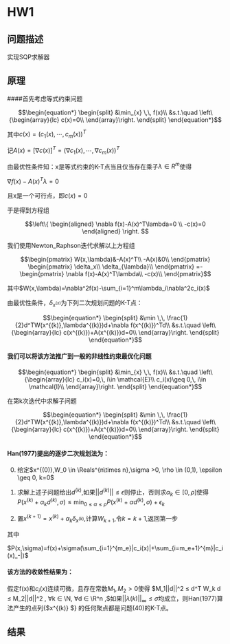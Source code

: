 # HW1

## 问题描述

实现SQP求解器

## 原理

####首先考虑等式约束问题

$$\begin{equation*}
\begin{split}
&\min_{x} \,\, f(x)\\
&s.t.\quad  \left\{\begin{array}{lc}
c(x)=0\\
\end{array}\right.
\end{split}
\end{equation*}$$

其中$c(x)=(c_1(x),\cdots,c_m(x))^T$

记$A(x)=[\nabla c(x)]^T=(\nabla c_1(x),\cdots,\nabla c_m(x))^T$

由最优性条件知：x是等式约束的K-T点当且仅当存在乘子$\lambda \in R^m$使得

$\nabla f(x)-A(x)^T\lambda=0$

且x是一个可行点，即$c(x)=0$

于是得到方程组

$$\left\{
\begin{aligned}
\nabla f(x)-A(x)^T\lambda=0 \\
-c(x)=0
\end{aligned}
\right.
$$

我们使用Newton_Raphson迭代求解以上方程组

$$\begin{pmatrix}
W(x,\lambda)&-A(x)^T\\
-A(x)&0\\
\end{pmatrix}
\begin{pmatrix}
\delta_x\\
\delta_{\lambda}\\
\end{pmatrix}
=-\begin{pmatrix}
\nabla f(x)-A(x)^T\lambda\\
-c(x)\\
\end{pmatrix}$$

其中$W(x,\lambda)=\nabla^2f(x)-\sum_{i=1}^m\lambda_i\nabla^2c_i(x)$

由最优性条件，$\delta_{x^{(x)}}$为下列二次规划问题的K-T点：

$$\begin{equation*}
\begin{split}
&\min \,\, \frac{1}{2}d^TW(x^{(k)},\lambda^{(k)})d+\nabla f(x^{(k)})^Td\\
&s.t.\quad  \left\{\begin{array}{lc}
c(x^{(k)})+A(x^{(k)})d=0\\
\end{array}\right.
\end{split}
\end{equation*}$$

#### 我们可以将该方法推广到一般的非线性约束最优化问题

$$\begin{equation*}
\begin{split}
&\min_{x} \,\, f(x)\\
&s.t.\quad  \left\{\begin{array}{lc}
c_i(x)=0,\, i\in \mathcal{E}\\
c_i(x)\geq 0,\, i\in \mathcal{I}\\
\end{array}\right.
\end{split}
\end{equation*}$$

在第k次迭代中求解子问题

$$\begin{equation*}
\begin{split}
&\min \,\, \frac{1}{2}d^TW(x^{(k)},\lambda^{(k)})d+\nabla f(x^{(k)})^Td\\
&s.t.\quad  \left\{\begin{array}{lc}
c(x^{(k)})+A(x^{(k)})d=0\\
\end{array}\right.
\end{split}
\end{equation*}$$

#### Han(1977)提出的逐步二次规划法为：

0. 给定$x^{(0)},W_0 \in \Reals^{n\times n},\sigma >0, \rho \in (0,1), \epsilon \geq 0, k=0$

1. 求解上述子问题给出$d^{(k)}$,如果$||d^{(k)}||\leq \epsilon$则停止，否则求$\alpha_k \in [0,\rho]$使得
$P(x^{(k)}+\alpha_k d^{(k)},\sigma)\leq \min_{0 \leq \alpha \leq \rho} P(x^{(k)}+\alpha d^{(k)},\sigma)+\epsilon_k$

2. 置$x^{(k+1)}=x^{(k)}+\alpha_k\delta_{x^(k)}$,计算$W_{k+1}$,令$k=k+1$,返回第一步

其中

$P(x,\sigma)=f(x)+\sigma(\sum_{i=1}^{m_e}|c_i(x)|+\sum_{i=m_e+1}^{m}|c_i(x)_-|)$

#### 该方法的收敛性结果为：

假定f(x)和$c_i(x)$连续可微，且存在常数$M_1 , M_2 > 0$使得
$M_1||d||^2 ≤ d^T W_k d ≤ M_2||d||^2 , ∀k ∈ \N, ∀d ∈ \R^n ,$如果$||λ(k)||_\infty ≤ \sigma$均成立，则Han(1977)算法产生的点列{$x^{(k)} $} 的任何聚点都是问题(40)的K-T点。

## 结果